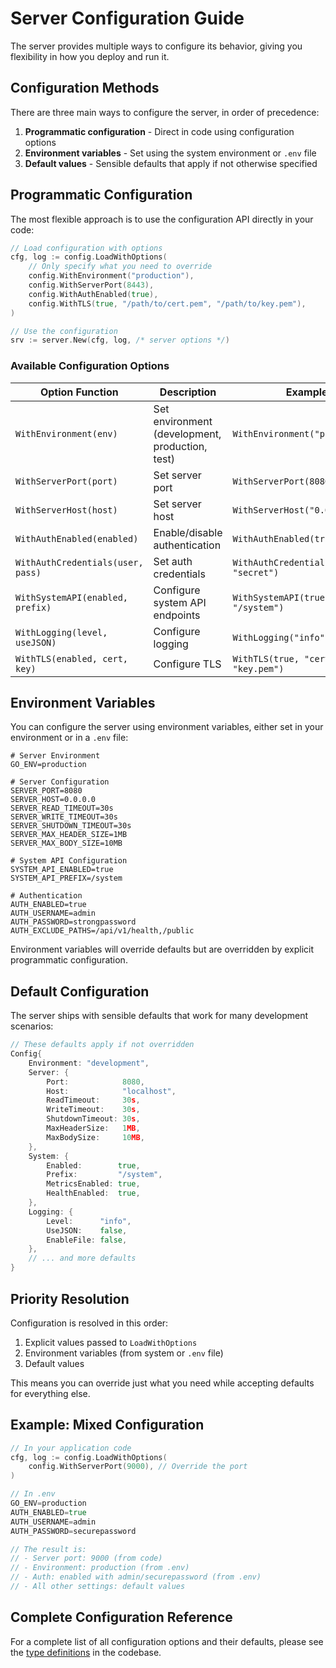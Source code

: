 # Server Configuration Guide

The server provides multiple ways to configure its behavior, giving you flexibility in how you deploy and run it.

## Configuration Methods

There are three main ways to configure the server, in order of precedence:

1. **Programmatic configuration** - Direct in code using configuration options
2. **Environment variables** - Set using the system environment or `.env` file
3. **Default values** - Sensible defaults that apply if not otherwise specified

## Programmatic Configuration

The most flexible approach is to use the configuration API directly in your code:

```go
// Load configuration with options
cfg, log := config.LoadWithOptions(
    // Only specify what you need to override
    config.WithEnvironment("production"),
    config.WithServerPort(8443),
    config.WithAuthEnabled(true),
    config.WithTLS(true, "/path/to/cert.pem", "/path/to/key.pem"),
)

// Use the configuration
srv := server.New(cfg, log, /* server options */)
```

### Available Configuration Options

| Option Function | Description | Example |
|-----------------|-------------|---------|
| `WithEnvironment(env)` | Set environment (development, production, test) | `WithEnvironment("production")` |
| `WithServerPort(port)` | Set server port | `WithServerPort(8080)` |
| `WithServerHost(host)` | Set server host | `WithServerHost("0.0.0.0")` |
| `WithAuthEnabled(enabled)` | Enable/disable authentication | `WithAuthEnabled(true)` |
| `WithAuthCredentials(user, pass)` | Set auth credentials | `WithAuthCredentials("admin", "secret")` |
| `WithSystemAPI(enabled, prefix)` | Configure system API endpoints | `WithSystemAPI(true, "/system")` |
| `WithLogging(level, useJSON)` | Configure logging | `WithLogging("info", true)` |
| `WithTLS(enabled, cert, key)` | Configure TLS | `WithTLS(true, "cert.pem", "key.pem")` |

## Environment Variables

You can configure the server using environment variables, either set in your environment or in a `.env` file:

```env
# Server Environment
GO_ENV=production

# Server Configuration
SERVER_PORT=8080
SERVER_HOST=0.0.0.0
SERVER_READ_TIMEOUT=30s
SERVER_WRITE_TIMEOUT=30s
SERVER_SHUTDOWN_TIMEOUT=30s
SERVER_MAX_HEADER_SIZE=1MB
SERVER_MAX_BODY_SIZE=10MB

# System API Configuration
SYSTEM_API_ENABLED=true
SYSTEM_API_PREFIX=/system

# Authentication
AUTH_ENABLED=true
AUTH_USERNAME=admin
AUTH_PASSWORD=strongpassword
AUTH_EXCLUDE_PATHS=/api/v1/health,/public
```

Environment variables will override defaults but are overridden by explicit programmatic configuration.

## Default Configuration

The server ships with sensible defaults that work for many development scenarios:

```go
// These defaults apply if not overridden
Config{
    Environment: "development",
    Server: {
        Port:            8080,
        Host:            "localhost",
        ReadTimeout:     30s,
        WriteTimeout:    30s,
        ShutdownTimeout: 30s,
        MaxHeaderSize:   1MB,
        MaxBodySize:     10MB,
    },
    System: {
        Enabled:        true,
        Prefix:         "/system",
        MetricsEnabled: true,
        HealthEnabled:  true,
    },
    Logging: {
        Level:      "info",
        UseJSON:    false,
        EnableFile: false,
    },
    // ... and more defaults
}
```

## Priority Resolution

Configuration is resolved in this order:

1. Explicit values passed to `LoadWithOptions`
2. Environment variables (from system or `.env` file)
3. Default values

This means you can override just what you need while accepting defaults for everything else.

## Example: Mixed Configuration

```go
// In your application code
cfg, log := config.LoadWithOptions(
    config.WithServerPort(9000), // Override the port 
)

// In .env
GO_ENV=production
AUTH_ENABLED=true
AUTH_USERNAME=admin
AUTH_PASSWORD=securepassword

// The result is:
// - Server port: 9000 (from code)
// - Environment: production (from .env)
// - Auth: enabled with admin/securepassword (from .env)
// - All other settings: default values
```

## Complete Configuration Reference

For a complete list of all configuration options and their defaults, please see the [type definitions](https://github.com/magooney-loon/webserver/blob/main/internal/config/config.go) in the codebase. 
